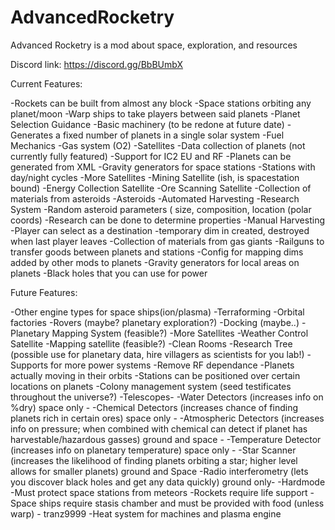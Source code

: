 # AdvancedRocketry
Advanced Rocketry is a mod about space, exploration, and resources

Discord link: https://discord.gg/BbBUmbX

Current Features:


-Rockets can be built from almost any block
-Space stations orbiting any planet/moon
-Warp ships to take players between said planets
-Planet Selection Guidance
-Basic machinery (to be redone at future date)
-Generates a fixed number of planets in a single solar system
-Fuel Mechanics
-Gas system (O2)
-Satellites
-Data collection of planets (not currently fully featured)
-Support for IC2 EU and RF
-Planets can be generated from XML
-Gravity generators for space stations
-Stations with day/night cycles
-More Satellites
  -Mining Satellite (ish, is spacestation bound)
  -Energy Collection Satellite
  -Ore Scanning Satellite
-Collection of materials from asteroids
-Asteroids
  -Automated Harvesting
  -Research System
     -Random asteroid parameters ( size, composition, location (polar coords)
     -Research can be done to determine properties
  -Manual Harvesting
     -Player can select as a destination
     -temporary dim in created, destroyed when last player leaves
-Collection of materials from gas giants
-Railguns to transfer goods between planets and stations
-Config for mapping dims added by other mods to planets
-Gravity generators for local areas on planets
-Black holes that you can use for power



Future Features:

-Other engine types for space ships(ion/plasma)
-Terraforming
-Orbital factories
-Rovers (maybe? planetary exploration?)
-Docking (maybe..)
-Planetary Mapping System (feasible?)
-More Satellites
  -Weather Control Satellite
  -Mapping satellite (feasible?)
-Clean Rooms
-Research Tree (possible use for planetary data, hire villagers as scientists for you lab!)
-Supports for more power systems
-Remove RF dependance
-Planets actually moving in their orbits
-Stations can be positioned over certain locations on planets
-Colony management system (seed testificates throughout the universe?)
-Telescopes-
  -Water Detectors (increases info on %dry) space only - 
  -Chemical Detectors (increases chance of finding planets rich in certain ores) space only - 
  -Atmospheric Detectors (increases info on pressure; when combined with chemical can detect if planet has harvestable/hazardous gasses) ground and space - 
  -Temperature Detector (increases info on planetary temperature) space only - 
  -Star Scanner (increases the likelihood of finding planets orbiting a star; higher level allows for smaller planets) ground and Space
  -Radio interferometry (lets you discover black holes and get any data quickly) ground only-
-Hardmode
  -Must protect space stations from meteors
  -Rockets require life support
  -Space ships require stasis chamber and must be provided with food (unless warp) - tranz9999
  -Heat system for machines and plasma engine
